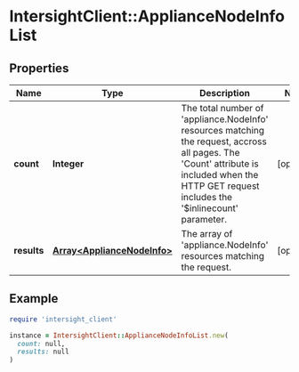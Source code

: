 # IntersightClient::ApplianceNodeInfoList

## Properties

| Name | Type | Description | Notes |
| ---- | ---- | ----------- | ----- |
| **count** | **Integer** | The total number of &#39;appliance.NodeInfo&#39; resources matching the request, accross all pages. The &#39;Count&#39; attribute is included when the HTTP GET request includes the &#39;$inlinecount&#39; parameter. | [optional] |
| **results** | [**Array&lt;ApplianceNodeInfo&gt;**](ApplianceNodeInfo.md) | The array of &#39;appliance.NodeInfo&#39; resources matching the request. | [optional] |

## Example

```ruby
require 'intersight_client'

instance = IntersightClient::ApplianceNodeInfoList.new(
  count: null,
  results: null
)
```

